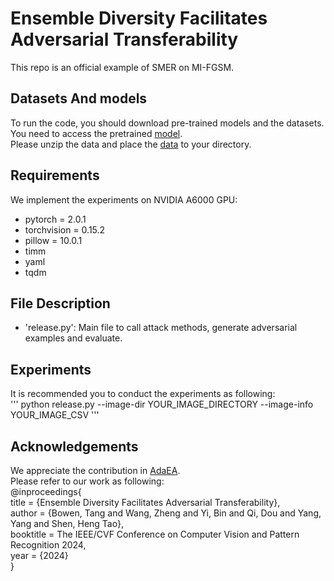 # Ensemble Diversity Facilitates Adversarial Transferability
This repo is an official example of SMER on MI-FGSM.
## Datasets And models
To run the code, you should download pre-trained models and the datasets.   
You need to access the pretrained [model](https://huggingface.co/).  
Please unzip the data and place the [data](https://www.kaggle.com/google-brain/nips-2017-adversarial-learning-development-set) to your directory.
## Requirements
We implement the experiments on NVIDIA A6000 GPU:  
- pytorch = 2.0.1
- torchvision = 0.15.2
- pillow = 10.0.1
- timm
- yaml
- tqdm  
## File Description
- 'release.py': Main file to call attack methods, generate adversarial examples and evaluate.  
## Experiments
It is recommended you to conduct the experiments as following:  
'''
python release.py --image-dir YOUR_IMAGE_DIRECTORY --image-info YOUR_IMAGE_CSV
'''
## Acknowledgements
We appreciate the contribution in [AdaEA](https://github.com/CHENBIN99/AdaEA).  
Please refer to our work as following:  
@inproceedings{  
title = {Ensemble Diversity Facilitates Adversarial Transferability},  
author = {Bowen, Tang and Wang, Zheng and Yi, Bin and Qi, Dou and Yang, Yang and Shen, Heng Tao},  
booktitle = The IEEE/CVF Conference on Computer Vision and Pattern Recognition 2024,  
year = {2024}  
}
